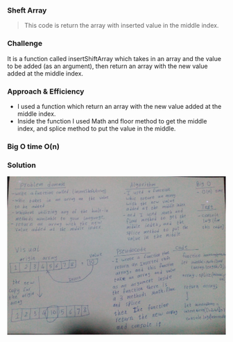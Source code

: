 ### Sheft Array
> This code is return the array with inserted value in the middle index.

### Challenge
It is a function called insertShiftArray which takes in an array and the value to be added (as an argument), then return an array with the new value added at the middle index.

### Approach & Efficiency
- I used a function which return an array with the new value added at the middle index.
- Inside the function I used Math and floor method to get the middle index, and splice method to put the value in the middle.

### Big O time O(n)

### Solution
![Sheft Array](../../assets/challenge2.jpeg)